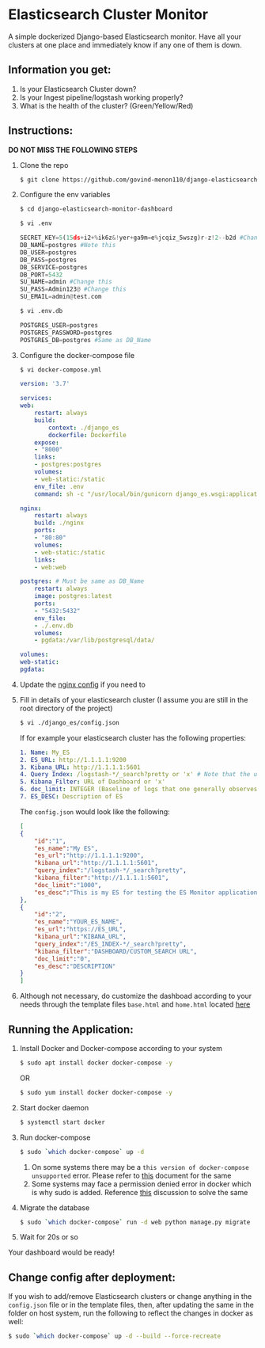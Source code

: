 # Elasticsearch Cluster Monitor

A simple dockerized Django-based Elasticsearch monitor. Have all your clusters at one place and immediately know if any one of them is down.

## Information you get:

1. Is your Elasticsearch Cluster down?
2. Is your Ingest pipeline/logstash working properly?
3. What is the health of the cluster? (Green/Yellow/Red)

## Instructions:

**DO NOT MISS THE FOLLOWING STEPS**
1. Clone the repo
    ``` sh
    $ git clone https://github.com/govind-menon110/django-elasticsearch-monitor-dashboard.git
    ```
2. Configure the env variables
    ``` sh 
    $ cd django-elasticsearch-monitor-dashboard
    ```

    ``` sh
    $ vi .env
    ```

    ``` python
    SECRET_KEY=5(15ds+i2+%ik6z&!yer+ga9m=e%jcqiz_5wszg)r-z!2--b2d #Change this
    DB_NAME=postgres #Note this
    DB_USER=postgres 
    DB_PASS=postgres
    DB_SERVICE=postgres
    DB_PORT=5432
    SU_NAME=admin #Change this
    SU_PASS=Admin123@ #Change this
    SU_EMAIL=admin@test.com
    ```

    ``` sh
    $ vi .env.db
    ```

    ``` python
    POSTGRES_USER=postgres
    POSTGRES_PASSWORD=postgres
    POSTGRES_DB=postgres #Same as DB_Name
    ```

3. Configure the docker-compose file

    ``` sh
    $ vi docker-compose.yml
    ```

    ``` yaml
    version: '3.7'

    services:
    web:
        restart: always
        build:
            context: ./django_es
            dockerfile: Dockerfile
        expose:
        - "8000"
        links:
        - postgres:postgres
        volumes:
        - web-static:/static
        env_file: .env
        command: sh -c "/usr/local/bin/gunicorn django_es.wsgi:application -w 3 -b :8000 && /bin/python manage.py collectstatic --no-input"

    nginx:
        restart: always
        build: ./nginx
        ports:
        - "80:80"
        volumes:
        - web-static:/static
        links:
        - web:web

    postgres: # Must be same as DB_Name
        restart: always
        image: postgres:latest
        ports:
        - "5432:5432"
        env_file:
        - ./.env.db
        volumes:
        - pgdata:/var/lib/postgresql/data/

    volumes:
    web-static:
    pgdata:
    ```

4. Update the [nginx config](./nginx/site-conf.conf) if you need to

5. Fill in details of your elasticsearch cluster (I assume you are still in the root directory of the project)
    ``` sh
    $ vi ./django_es/config.json
    ```

    If for example your elasticsearch cluster has the following properties:
    ``` yaml
    1. Name: My_ES
    2. ES_URL: http://1.1.1.1:9200
    3. Kibana_URL: http://1.1.1.1:5601
    4. Query Index: /logstash-*/_search?pretty or 'x' # Note that the url slug must begin with '/'
    5. Kibana_Filter: URL of Dashboard or 'x'
    6. doc_limit: INTEGER (Baseline of logs that one generally observes for half hour)
    7. ES_DESC: Description of ES
    ```
    The `config.json` would look like the following:

    ``` json
    [
    {
        "id":"1",
        "es_name":"My ES",
        "es_url":"http://1.1.1.1:9200",
        "kibana_url":"http://1.1.1.1:5601",
        "query_index":"/logstash-*/_search?pretty",
        "kibana_filter":"http://1.1.1.1:5601",
        "doc_limit":"1000",
        "es_desc":"This is my ES for testing the ES Monitor application"
    },
    {
        "id":"2",
        "es_name":"YOUR_ES_NAME",
        "es_url":"https://ES_URL",
        "kibana_url":"KIBANA_URL",
        "query_index":"/ES_INDEX-*/_search?pretty",
        "kibana_filter":"DASHBOARD/CUSTOM_SEARCH URL",
        "doc_limit":"0",
        "es_desc":"DESCRIPTION"
    }
    ]
    ```

6. Although not necessary, do customize the dashboad according to your needs through the template files `base.html` and `home.html` located [here](./django_es/check_es/templates/check_es)

## Running the Application:

1. Install Docker and Docker-compose according to your system
    ``` sh
    $ sudo apt install docker docker-compose -y
    ```

    OR

    ``` sh
    $ sudo yum install docker docker-compose -y
    ```
2. Start docker daemon
    ``` sh
    $ systemctl start docker
    ```
3. Run docker-compose
    ``` sh
    $ sudo `which docker-compose` up -d
    ```
    1. On some systems there may be a `this version of docker-compose unsupported` error. Please refer to [this](https://github.com/10up/wp-local-docker/issues/58#issuecomment-476786006) document for the same
    2. Some systems may face a permission denied error in docker which is why sudo is added. Reference [this](https://stackoverflow.com/questions/60025430/docker-error-ioerror-errno-13-permission-denied-docker-compose-yml) discussion to solve the same

4. Migrate the database
    ``` sh
    $ sudo `which docker-compose` run -d web python manage.py migrate
    ```

5. Wait for 20s or so

Your dashboard would be ready!

## Change config after deployment:

If you wish to add/remove Elasticsearch clusters or change anything in the `config.json` file or in the template files, then, after updating the same in the folder on host system, run the following to reflect the changes in docker as well:
``` sh
$ sudo `which docker-compose` up -d --build --force-recreate
```



